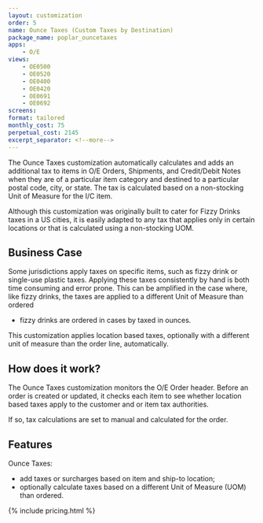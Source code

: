 ```yaml
---
layout: customization
order: 5
name: Ounce Taxes (Custom Taxes by Destination)
package_name: poplar_ouncetaxes
apps:
    - O/E
views:
    - OE0500
    - OE0520
    - OE0400
    - OE0420
    - OE0691
    - OE0692
screens:
format: tailored
monthly_cost: 75
perpetual_cost: 2145
excerpt_separator: <!--more-->
---
```


The Ounce Taxes customization automatically calculates and adds an
additional tax to items in O/E Orders, Shipments, and Credit/Debit Notes when
they are of a particular item category and destined to a particular postal
code, city, or state.  The tax is calculated based on a non-stocking Unit of
Measure for the I/C item.

Although this customization was originally built to cater for Fizzy Drinks 
taxes in a US cities, it is easily adapted to any tax that applies only
in certain locations or that is calculated using a non-stocking UOM.
<!--more-->

## Business Case

Some jurisdictions apply taxes on specific items, such as fizzy drink 
or single-use plastic taxes.  Applying these taxes consistently by hand is both
time consuming and error prone.  This can be amplified in the case where, like 
fizzy drinks, the taxes are applied to a different Unit of Measure than ordered
- fizzy drinks are ordered in cases by taxed in ounces.

This customization applies location based taxes, optionally with a
different unit of measure than the order line, automatically.

## How does it work?

The Ounce Taxes customization monitors the O/E Order header.  Before an order
is created or updated, it checks each item to see whether location based taxes 
apply to the customer and or item tax authorities. 

If so, tax calculations are set to manual and calculated for the order.

## Features

Ounce Taxes:

- add taxes or surcharges based on item and ship-to location;
- optionally calculate taxes based on a different Unit of Measure (UOM) than
  ordered.

{% include pricing.html %}
